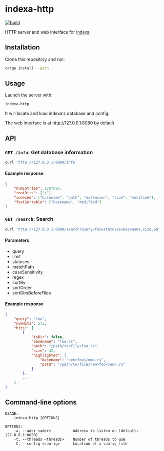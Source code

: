# indexa-http

[![build](https://github.com/mosmeh/indexa-http/workflows/build/badge.svg)](https://github.com/mosmeh/indexa-http/actions)

HTTP server and web interface for [indexa](https://github.com/mosmeh/indexa)

## Installation

Clone this repository and run:

```sh
cargo install --path .
```

## Usage

Launch the server with:

```sh
indexa-http
```

It will locate and load indexa's database and config.

The web interface is at <http://127.0.0.1:8080> by default.

## API

### `GET /info`: Get database information

```bash
curl 'http://127.0.0.1:8080/info'
```

#### Example response

```json
{
    "numEntries": 1287895,
    "rootDirs": ["/"],
    "indexed": ["basename", "path", "extension", "size", "modified"],
    "fastSortable": ["basename", "modified"]
}
```

### `GET /search`: Search

```bash
curl 'http://127.0.0.1:8080/search?query=foo&statuses=basename,size,path&sortBy=modified&sortOrder=desc'
```

#### Parameters

-   query
-   limit
-   statuses
-   matchPath
-   caseSensitivity
-   regex
-   sortBy
-   sortOrder
-   sortDirsBeforeFiles

#### Example response

```json
{
    "query": "foo",
    "numHits": 573,
    "hits": [
        {
            "isDir": false,
            "basename": "foo.rs",
            "path": "/path/to/file/foo.rs",
            "size": 42,
            "highlighted": {
                "basename": "<em>foo</em>.rs",
                "path": "/path/to/file/<em>foo</em>.rs"
            }
        },
        ...
    ]
}
```

## Command-line options

```
USAGE:
    indexa-http [OPTIONS]

OPTIONS:
    -a, --addr <addr>          Address to listen on [default: 127.0.0.1:8080]
    -t, --threads <threads>    Number of threads to use
    -C, --config <config>      Location of a config file
```
